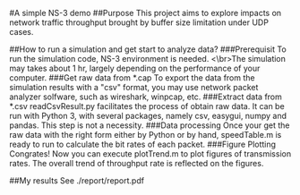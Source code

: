 #A simple NS-3 demo
##Purpose
This project aims to explore impacts on network traffic throughput brought by buffer size limitation under UDP cases.

##How to run a simulation and get start to analyze data?
###Prerequisit
To run the simulation code, NS-3 environment is needed. <\br>The simulation may takes about 1 hr, largely depending on the performance of your computer.
###Get raw data from *.cap
To export the data from the simulation results with a "csv" format, you may use network packet analyzer solfware, such as wireshark, winpcap, etc. 
###Extract data from *.csv
readCsvResult.py facilitates the process of obtain raw data. It can be run with Python 3, with several packages, namely csv, easygui, numpy and pandas. This step is not a necessity.
###Data processing
Once your get the raw data with the right form either by Python or by hand, speedTable.m is ready to run to calculate the bit rates of each packet.
###Figure Plotting
Congrates! Now you can execute plotTrend.m to plot figures of transmission rates. The overall trend of throughput rate is reflected on the figures.

##My results
See ./report/report.pdf